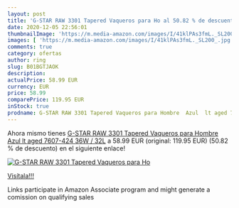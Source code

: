 ```yaml
---
layout: post
title: 'G-STAR RAW 3301 Tapered Vaqueros para Ho al 50.82 % de descuento'
date: 2020-12-05 22:56:01
thumbnailImage: 'https://m.media-amazon.com/images/I/41klPAs3fmL._SL200_.jpg'
images: [ 'https://m.media-amazon.com/images/I/41klPAs3fmL._SL200_.jpg' ]
comments: true
category: ofertas
author: ring
slug: B01BGTJAOK
description:
actualPrice: 58.99 EUR
currency: EUR
price: 58.99
comparePrice: 119.95 EUR
inStock: true
prodname: G-STAR RAW 3301 Tapered Vaqueros para Hombre  Azul  lt aged 7607-424   36W / 32L
---
```


Ahora mismo tienes [G-STAR RAW 3301 Tapered Vaqueros para Hombre  Azul  lt aged 7607-424   36W / 32L](https://www.amazon.es/dp/B01BGTJAOK/?tag=tolees-21) a 58.99 EUR (original: 119.95 EUR) (50.82 %  de descuento) en el siguiente enlace!

[![G-STAR RAW 3301 Tapered Vaqueros para Ho](https://m.media-amazon.com/images/I/41klPAs3fmL._SL200_.jpg)](https://www.amazon.es/dp/B01BGTJAOK/?tag=tolees-21)

[Visítala!!!](https://www.amazon.es/dp/B01BGTJAOK/?tag=tolees-21)

Links participate in Amazon Associate program and might generate a comission on qualifying sales
